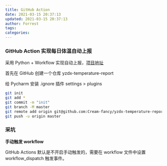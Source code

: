 ```yaml
---
title: GitHub Action
date: 2021-03-15 20:37:13
updated: 2021-03-15 20:37:13
author: Forrest
tags:
categories:
---
```


### GitHub Action 实现每日体温自动上报

采用 Python + Workflow 实现自动上报，[项目地址](https://github.com/Cream-fancy/yzdx-temperature-report)

首先在 GitHub 创建一个仓库 yzdx-temperature-report

给 Pycharm 安装 .ignore 插件 settings > plugins

```bash
git init
git add *
git commit -m "init"
git branch -M master
git remote add origin git@github.com:Cream-fancy/yzdx-temperature-report.git
git push -u origin master
```

### 采坑

**手动触发 workflow**

GitHub Ac­tions 默认是不开启手动触发的，需要在 work­flow 文件中设置 workflow_dispatch 触发事件。
